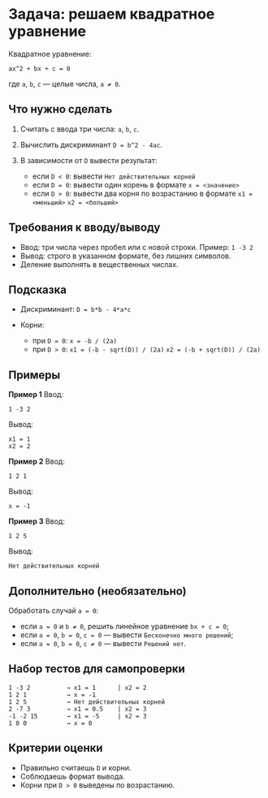 # Задача: решаем квадратное уравнение

Квадратное уравнение:

```
ax^2 + bx + c = 0
```

где `a`, `b`, `c` — целые числа, `a ≠ 0`.

## Что нужно сделать

1. Считать с ввода три числа: `a`, `b`, `c`.
2. Вычислить дискриминант `D = b^2 - 4ac`.
3. В зависимости от `D` вывести результат:

   * если `D < 0`:
     вывести `Нет действительных корней`
   * если `D = 0`:
     вывести один корень в формате
     `x = <значение>`
   * если `D > 0`:
     вывести два корня по возрастанию в формате
     `x1 = <меньший>`
     `x2 = <больший>`

## Требования к вводу/выводу

* Ввод: три числа через пробел или с новой строки. Пример: `1 -3 2`
* Вывод: строго в указанном формате, без лишних символов.
* Деление выполнять в вещественных числах.

## Подсказка

* Дискриминант: `D = b*b - 4*a*c`
* Корни:

  * при `D = 0`: `x = -b / (2a)`
  * при `D > 0`:
    `x1 = (-b - sqrt(D)) / (2a)`
    `x2 = (-b + sqrt(D)) / (2a)`

## Примеры

**Пример 1**
Ввод:

```
1 -3 2
```

Вывод:

```
x1 = 1
x2 = 2
```

**Пример 2**
Ввод:

```
1 2 1
```

Вывод:

```
x = -1
```

**Пример 3**
Ввод:

```
1 2 5
```

Вывод:

```
Нет действительных корней
```

## Дополнительно (необязательно)

Обработать случай `a = 0`:

* если `a = 0` и `b ≠ 0`, решить линейное уравнение `bx + c = 0`;
* если `a = 0`, `b = 0`, `c = 0` — вывести `Бесконечно много решений`;
* если `a = 0`, `b = 0`, `c ≠ 0` — вывести `Решений нет`.

## Набор тестов для самопроверки

```
1 -3 2          → x1 = 1      | x2 = 2
1 2 1           → x = -1
1 2 5           → Нет действительных корней
2 -7 3          → x1 = 0.5    | x2 = 3
-1 -2 15        → x1 = -5     | x2 = 3
1 0 0           → x = 0
```

## Критерии оценки

* Правильно считаешь `D` и корни.
* Соблюдаешь формат вывода.
* Корни при `D > 0` выведены по возрастанию.
